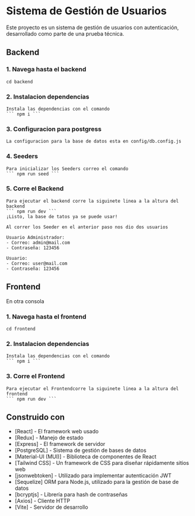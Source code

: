 # Sistema de Gestión de Usuarios

Este proyecto es un sistema de gestión de usuarios con autenticación, desarrollado como parte de una prueba técnica. 


## Backend

### 1. Navega hasta el backend
    cd backend

### 2. Instalacion dependencias
    Instala las dependencias con el comando
    ``` npm i ```

### 3. Configuracion para postgress
    La configuracion para la base de datos esta en config/db.config.js

### 4. Seeders
    Para inicializar los Seeders correo el comando 
    ``` npm run seed ```

### 5. Corre el Backend 
    Para ejecutar el backend corre la siguinete linea a la altura del backend
    ``` npm run dev ```
    ¡Listo, la base de tatos ya se puede usar!

    Al correr los Seeder en el anterior paso nos dio dos usuarios
    
    Usuario Administrador:
    - Correo: admin@mail.com
    - Contraseña: 123456

    Usuario:
    - Correo: user@mail.com
    - Contraseña: 123456


## Frontend
En otra consola

### 1. Navega hasta el frontend
    cd frontend

### 2. Instalacion dependencias
    Instala las dependencias con el comando
    ``` npm i ```

### 3. Corre el Frontend
    Para ejecutar el Frontendcorre la siguinete linea a la altura del frontend
    ``` npm run dev ```


## Construido con

* [React] - El framework web usado
* [Redux] - Manejo de estado
* [Express] - El framework de servidor
* [PostgreSQL] - Sistema de gestión de bases de datos
* [Material-UI (MUI)] - Biblioteca de componentes de React 
* [Tailwind CSS] - Un framework de CSS para diseñar rápidamente sitios web
* [jsonwebtoken] - Utilizado para implementar autenticación JWT
* [Sequelize] ORM para Node.js, utilizado para la gestión de base de datos
* [bcryptjs] - Librería para hash de contraseñas
* [Axios] - Cliente HTTP 
* [Vite] - Servidor de desarrollo
